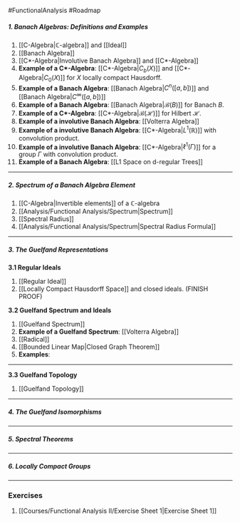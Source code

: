 #FunctionalAnalysis #Roadmap 

##### 1. Banach Algebras: Definitions and Examples
1. [[C-Algebra|$\mathbb{C}$-algebra]] and [[Ideal]]
3. [[Banach Algebra]]
4. [[C*-Algebra|Involutive Banach Algebra]] and [[C*-Algebra]]
5. **Example of a C\*-Algebra**: [[C*-Algebra|$C_{b}(X)$]] and [[C*-Algebra|$C_{0}(X)$]] for $X$ locally compact Hausdorff.
6. **Example of a Banach Algebra**: [[Banach Algebra|$C^n([a,b])$]] and [[Banach Algebra|$C^\infty([a,b])$]]
7. **Example of a Banach Algebra**: [[Banach Algebra|$\mathcal{B}(B)$]] for Banach $B$.
8. **Example of a C\*-Algebra**: [[C*-Algebra|$\mathcal{B}(\mathcal{H})$]] for Hilbert $\mathcal{H}$.
10. **Example of a involutive Banach Algebra**: [[Volterra Algebra]]
11. **Example of a involutive Banach Algebra**: [[C*-Algebra|$L^1(\mathbb{R})$]] with convolution product.
12. **Example of a involutive Banach Algebra**: [[C*-Algebra|$\ell^1(\Gamma)$]] for a group $\Gamma$ with convolution product.
13. **Example of a Banach Algebra**: [[L1 Space on d-regular Trees]]
---
##### 2. Spectrum of a Banach Algebra Element
1. [[C-Algebra|Invertible elements]] of a $\mathbb{C}$-algebra
1. [[Analysis/Functional Analysis/Spectrum|Spectrum]]
2. [[Spectral Radius]]
3. [[Analysis/Functional Analysis/Spectrum|Spectral Radius Formula]]
---
##### 3. The Guelfand Representations
**3.1 Regular Ideals**
1. [[Regular Ideal]]
2. [[Locally Compact Hausdorff Space]] and closed ideals. (FINISH PROOF)

**3.2 Guelfand Spectrum and Ideals**
1. [[Guelfand Spectrum]]
2. **Example of a Guelfand Spectrum**: [[Volterra Algebra]]
3. [[Radical]]
4. [[Bounded Linear Map|Closed Graph Theorem]]
5. **Examples**:
---
**3.3 Guelfand Topology**
1. [[Guelfand Topology]]
---
##### 4. The Guelfand Isomorphisms
---
##### 5. Spectral Theorems
---
##### 6. Locally Compact Groups
---

### Exercises
1. [[Courses/Functional Analysis II/Exercise Sheet 1|Exercise Sheet 1]]